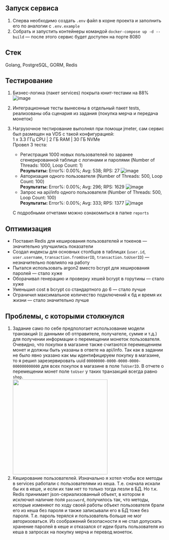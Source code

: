## Запуск сервиса
1. Сперва необходимо создать `.env` файл в корне проекта и заполнить его по аналогии с `.env.example`
2. Собрать и запустить контейнеры командой `docker-compose up -d --build` — после этого сервис будет доступен на порте 8080

## Стек
Golang, PostgreSQL, GORM, Redis

## Тестирование
1. Бизнес-логика (пакет services) покрыта юнит-тестами на 88% ![image](https://github.com/user-attachments/assets/b435788a-0447-486d-bba6-2824350ab2bb)
2. Интеграционные тесты вынесены в отдельный пакет tests, реализованы оба сценария из задания (покупка мерча и передача монеток)
3. Нагрузочное тестирование выполнял при помощи jmeter, сам сервис был размещен на VDS с такой конфигурацией:<br>1 x 3.3 ГГц CPU | 2 ГБ RAM | 30 ГБ NVMe<br>Провел 3 теста:
   - Регистрация 1000 новых пользователей по заранее сгенерированной таблице с логинами и паролями (Number of Threads: 1000, Loop Count: 1)<br>**Результаты:** Error%: 0.00%; Avg: 538; RPS: 27 ![image](https://github.com/user-attachments/assets/fb984d5d-19a8-4faa-aeec-fe83d35b5986)
   - Авторизация одного пользователя (Number of Threads: 500, Loop Count: 100)<br>**Результаты:** Error%: 0.00%; Avg: 296; RPS: 1629 ![image](https://github.com/user-attachments/assets/c53d4b72-51b6-4752-ae86-7a2a5c2127b2)
   - Запрос на api/info одного пользователя (Number of Threads: 500, Loop Count: 100)<br>**Результаты:** Error%: 0.00%; Avg: 333; RPS: 1377 ![image](https://github.com/user-attachments/assets/d187fee9-6d48-4eaa-8bea-dd5d79767ac7)
   
   С подробными отчетами можно ознакомиться в папке `reports`

## Оптимизация
- Поставил Redis для кеширования пользователей и токенов — значительно улучшились показатели
- Создал индексы для основных столбцов в таблицах (`user.id`, `user.username`, `transaction.fromUserID`, `transaction.toUserID`) — незначительно повлияло на работу
- Пытался использовать argon2 вместо bcrypt для хеширования паролей — стало хуже
- Оборачивал генерацию и проверку хешей bcrypt в горутины — стало хуже
- Уменьшил cost в bcrypt со стандартного до 6 — стало лучше
- Ограничил максимальное количество подключений к бд и время их жизни — стало значительно лучше

## Проблемы, с которыми столкнулся
1. Задание само по себе предпологает использование модели транзакций (с данными об отправителе, получателе, сумме и т.д.) для получении информации о перемещении монеток пользователя. Очевидно, что покупки в
   магазине также считаются перемещением монет и должны быть указаны в ответе на api/info. Так как в задании не было явно указано как мы идентифицируем покупку в магазине, то я решил зарезервировать
   uuid `00000000-0000-0000-0000-000000000000` для всех покупок в магазине в поле `ToUserID`. В отчете о перемещении монет поле `toUser` у таких транзакций всегда равно `shop`.<br><img src="https://github.com/user-attachments/assets/3c7f0af6-ff17-4422-a72a-a4af73db9c7b" width="300">
2. Кеширование пользователей. Изначально я хотел чтобы все методы в services работали с пользователями из кеша. Т.е. сначала искали бы их в кеше, и если их там нет то только тогда лезли в БД. Но т.к. Redis принимает
   json-сериализованный объект, в котором я исключил наличие поля `password`, получилось так, что методы, которые изменяют по ходу своей работы объект пользователя брали его из кеша без пароля и также записывали его 
   в БД тоже без пароля. Т.е. пароль терялся и пользователь больше не мог авторизоваться. Из соображений безопасности я не стал допускать хранение паролей в кеше и отказался от идеи брать пользователя из кеша в запросах
    на покупку мерча и перевод монеток.
